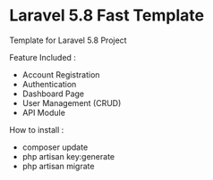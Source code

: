 # Laravel 5.8 Fast Template

Template for Laravel 5.8 Project

Feature Included :

* Account Registration
* Authentication
* Dashboard Page
* User Management (CRUD)
* API Module


How to install :

* composer update
* php artisan key:generate
* php artisan migrate

